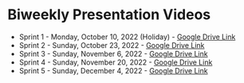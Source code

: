 # Biweekly Presentation Videos

* Sprint 1 - Monday, October 10, 2022 (Holiday) - [Google Drive Link](https://drive.google.com/file/d/18tbNm5MwG9WMCNcLYUQLgnAUuNnaGmgi/view?usp=sharing)
* Sprint 2 - Sunday, October 23, 2022 - [Google Drive Link](https://drive.google.com/file/d/1VxKQM-q4EnpDp4QImb2M0iDHpKZAaVPU/view?usp=sharing)
* Sprint 3 - Sunday, November 6, 2022 - [Google Drive Link]()
* Sprint 4 - Sunday, November 20, 2022 - [Google Drive Link]()
* Sprint 5 - Sunday, December 4, 2022 - [Google Drive Link]()
